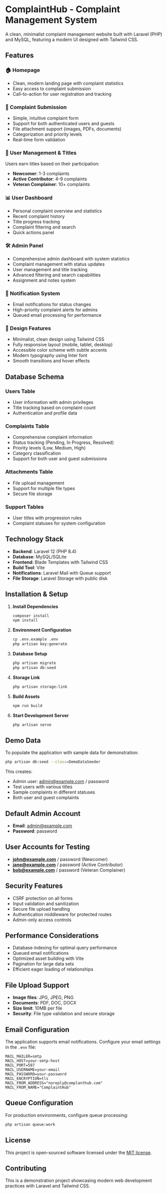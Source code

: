 # ComplaintHub - Complaint Management System

A clean, minimalist complaint management website built with Laravel (PHP) and MySQL, featuring a modern UI designed with Tailwind CSS.

## Features

### 🏠 Homepage
- Clean, modern landing page with complaint statistics
- Easy access to complaint submission
- Call-to-action for user registration and tracking

### 📝 Complaint Submission
- Simple, intuitive complaint form
- Support for both authenticated users and guests
- File attachment support (images, PDFs, documents)
- Categorization and priority levels
- Real-time form validation

### 👤 User Management & Titles
Users earn titles based on their participation:
- **Newcomer**: 1-3 complaints
- **Active Contributor**: 4-9 complaints  
- **Veteran Complainer**: 10+ complaints

### 📊 User Dashboard
- Personal complaint overview and statistics
- Recent complaint history
- Title progress tracking
- Complaint filtering and search
- Quick actions panel

### 🛠️ Admin Panel
- Comprehensive admin dashboard with system statistics
- Complaint management with status updates
- User management and title tracking
- Advanced filtering and search capabilities
- Assignment and notes system

### 📧 Notification System
- Email notifications for status changes
- High-priority complaint alerts for admins
- Queued email processing for performance

### 🎨 Design Features
- Minimalist, clean design using Tailwind CSS
- Fully responsive layout (mobile, tablet, desktop)
- Accessible color scheme with subtle accents
- Modern typography using Inter font
- Smooth transitions and hover effects

## Database Schema

### Users Table
- User information with admin privileges
- Title tracking based on complaint count
- Authentication and profile data

### Complaints Table
- Comprehensive complaint information
- Status tracking (Pending, In Progress, Resolved)
- Priority levels (Low, Medium, High)
- Category classification
- Support for both user and guest submissions

### Attachments Table
- File upload management
- Support for multiple file types
- Secure file storage

### Support Tables
- User titles with progression rules
- Complaint statuses for system configuration

## Technology Stack

- **Backend**: Laravel 12 (PHP 8.4)
- **Database**: MySQL/SQLite
- **Frontend**: Blade Templates with Tailwind CSS
- **Build Tool**: Vite
- **Notifications**: Laravel Mail with Queue support
- **File Storage**: Laravel Storage with public disk

## Installation & Setup

1. **Install Dependencies**
   ```bash
   composer install
   npm install
   ```

2. **Environment Configuration**
   ```bash
   cp .env.example .env
   php artisan key:generate
   ```

3. **Database Setup**
   ```bash
   php artisan migrate
   php artisan db:seed
   ```

4. **Storage Link**
   ```bash
   php artisan storage:link
   ```

5. **Build Assets**
   ```bash
   npm run build
   ```

6. **Start Development Server**
   ```bash
   php artisan serve
   ```

## Demo Data

To populate the application with sample data for demonstration:

```bash
php artisan db:seed --class=DemoDataSeeder
```

This creates:
- Admin user: admin@example.com / password
- Test users with various titles
- Sample complaints in different statuses
- Both user and guest complaints

## Default Admin Account

- **Email**: admin@example.com
- **Password**: password

## User Accounts for Testing

- **john@example.com** / password (Newcomer)
- **jane@example.com** / password (Active Contributor)  
- **bob@example.com** / password (Veteran Complainer)

## Security Features

- CSRF protection on all forms
- Input validation and sanitization
- Secure file upload handling
- Authentication middleware for protected routes
- Admin-only access controls

## Performance Considerations

- Database indexing for optimal query performance
- Queued email notifications
- Optimized asset building with Vite
- Pagination for large data sets
- Efficient eager loading of relationships

## File Upload Support

- **Image files**: JPG, JPEG, PNG
- **Documents**: PDF, DOC, DOCX
- **Size limit**: 10MB per file
- **Security**: File type validation and secure storage

## Email Configuration

The application supports email notifications. Configure your email settings in the `.env` file:

```env
MAIL_MAILER=smtp
MAIL_HOST=your-smtp-host
MAIL_PORT=587
MAIL_USERNAME=your-email
MAIL_PASSWORD=your-password
MAIL_ENCRYPTION=tls
MAIL_FROM_ADDRESS="noreply@complanthub.com"
MAIL_FROM_NAME="ComplaintHub"
```

## Queue Configuration

For production environments, configure queue processing:

```bash
php artisan queue:work
```

## License

This project is open-sourced software licensed under the [MIT license](https://opensource.org/licenses/MIT).

## Contributing

This is a demonstration project showcasing modern web development practices with Laravel and Tailwind CSS.